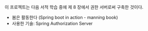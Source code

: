 이 프로젝트는 다음 서적 학습 중에 제 8 장에서 권한 서버로써 구축한 것이다.
* 봄은 활동한다 (Spring boot in action - manning book)
* 사용한 기술: Spring Authorization Server
